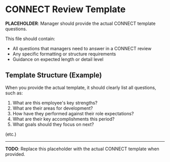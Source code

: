 # CONNECT Review Template

**PLACEHOLDER**: Manager should provide the actual CONNECT template questions.

This file should contain:
- All questions that managers need to answer in a CONNECT review
- Any specific formatting or structure requirements
- Guidance on expected length or detail level

## Template Structure (Example)

When you provide the actual template, it should clearly list all questions, such as:

1. What are this employee's key strengths?
2. What are their areas for development?
3. How have they performed against their role expectations?
4. What are their key accomplishments this period?
5. What goals should they focus on next?

(etc.)

---

**TODO**: Replace this placeholder with the actual CONNECT template when provided.
